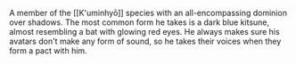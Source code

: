 
A member of the [[K'uminhyō]] species with an all-encompassing dominion over shadows.
The most common form he takes is a dark blue kitsune, almost resembling a bat with glowing red eyes. He always makes sure his avatars don't make any form of sound, so he takes their voices when they form a pact with him.


